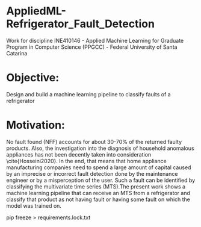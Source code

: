 # AppliedML-Refrigerator_Fault_Detection
Work for discipline INE410146 - Applied Machine Learning for Graduate Program in Computer Science (PPGCC) - Federal University of Santa Catarina

# Objective: 
Design and build a machine learning pipeline to classify faults of a refrigerator

# Motivation:
No fault found (NFF) accounts for about 30-70\% of the returned faulty products. Also, the investigation into the diagnosis of household anomalous appliances has not been decently taken into consideration \cite{Hosseini2020}. In the end, that means that home appliance manufacturing companies need to spend a large amount of capital caused by an imprecise or incorrect fault detection done by the maintenance engineer or by a misperception of the user. Such a fault can be identified by classifying the multivariate time series (MTS).The present work shows a machine learning pipeline that can receive an MTS from a refrigerator and classify that product as not having fault or having some fault on which the model was trained on.

pip freeze > requirements.lock.txt
